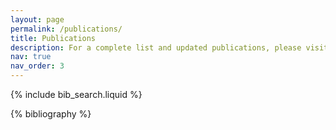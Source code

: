 ```yaml
---
layout: page
permalink: /publications/
title: Publications
description: For a complete list and updated publications, please visit my Google Scholar
nav: true
nav_order: 3
---
```


<!-- _pages/publications.md -->

<!-- Bibsearch Feature -->

{% include bib_search.liquid %}

<div class="publications">

{% bibliography %}

</div>
